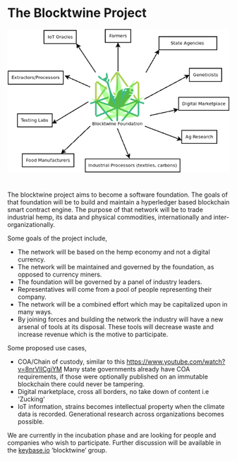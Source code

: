 # The Blocktwine Project
![blocktwine](https://raw.githubusercontent.com/objectsyndicate/blocktwine/master/Diagram1.png)
#
The blocktwine project aims to become a software foundation.
The goals of that foundation will be to build and maintain a hyperledger based blockchain smart contract engine.
The purpose of that network will be to trade industrial hemp, its data and physical commodities, 
internationally and inter-organizationally.

Some goals of the project include,

- The network will be based on the hemp economy and not a digital currency. 
- The network will be maintained and governed by the foundation, as opposed to currency miners. 
- The foundation will be governed by a panel of industry leaders. 
- Representatives will come from a pool of people representing their company.
- The network will be a combined effort which may be capitalized upon in many ways.
- By joining forces and building the network the industry will have a new arsenal of tools at its disposal. These tools will decrease waste and increase revenue which is the motive to participate. 

Some proposed use cases, 

- COA/Chain of custody, similar to this https://www.youtube.com/watch?v=8nrVlICgiYM Many state governments already have COA requirements, if those were optionally published on an immutable blockchain there could never be tampering.
- Digital marketplace, cross all borders, no take down of content i.e 'Zucking'
- IoT information, strains becomes intellectual property when the climate data is recorded. Generational research across organizations becomes possible. 

We are currently in the incubation phase and are looking for people and companies who wish to participate. Further discussion will be available in the [keybase.io](https://keybase.io/) ‘blocktwine’ group. 
